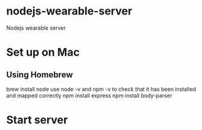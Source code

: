 # nodejs-wearable-server
Nodejs wearable server

# Set up on Mac
## Using Homebrew
brew install node
use node -v and npm -v to check that it has been installed and mapped correctly
npm install express
npm install body-parser

# Start server
